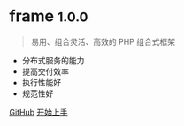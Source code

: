 # frame <small>1.0.0</small>

> 易用、组合灵活、高效的 PHP 组合式框架

- 分布式服务的能力
- 提高交付效率
- 执行性能好
- 规范性好

[GitHub](https://github.com/smarty-kiki/frame/)
[开始上手](intro)
